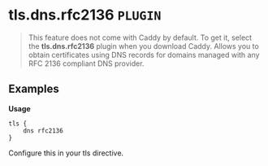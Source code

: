 # tls.dns.rfc2136 `PLUGIN`
> This feature does not come with Caddy by default. To get it, select the **tls.dns.rfc2136** plugin when you download Caddy.
Allows you to obtain certificates using DNS records for domains managed with any RFC 2136 compliant DNS provider.

## Examples
**Usage**
```
tls {
    dns rfc2136
}
```
Configure this in your tls directive.